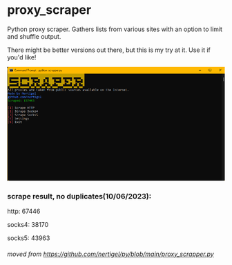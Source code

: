 # proxy_scraper
Python proxy scraper. Gathers lists from various sites with an option to limit and shuffle output.

There might be better versions out there, but this is my try at it. Use it if you'd like!

![image](scraper.png)

### scrape result, no duplicates(10/06/2023):
http: 67446

socks4: 38170

socks5: 43963

###### moved from https://github.com/nertigel/py/blob/main/proxy_scrapper.py
